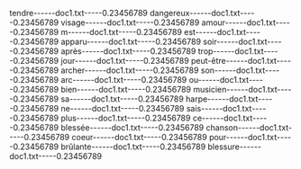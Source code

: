 tendre------doc1.txt-----0.23456789
dangereux------doc1.txt-----0.23456789
visage------doc1.txt-----0.23456789
amour------doc1.txt-----0.23456789
m------doc1.txt-----0.23456789
est------doc1.txt-----0.23456789
apparu------doc1.txt-----0.23456789
soir------doc1.txt-----0.23456789
après------doc1.txt-----0.23456789
trop------doc1.txt-----0.23456789
jour------doc1.txt-----0.23456789
peut-être------doc1.txt-----0.23456789
archer------doc1.txt-----0.23456789
son------doc1.txt-----0.23456789
arc------doc1.txt-----0.23456789
ou------doc1.txt-----0.23456789
bien------doc1.txt-----0.23456789
musicien------doc1.txt-----0.23456789
sa------doc1.txt-----0.23456789
harpe------doc1.txt-----0.23456789
ne------doc1.txt-----0.23456789
sais------doc1.txt-----0.23456789
plus------doc1.txt-----0.23456789
ce------doc1.txt-----0.23456789
blessée------doc1.txt-----0.23456789
chanson------doc1.txt-----0.23456789
coeur------doc1.txt-----0.23456789
pour------doc1.txt-----0.23456789
brûlante------doc1.txt-----0.23456789
blessure------doc1.txt-----0.23456789